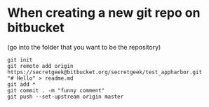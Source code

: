 ﻿# When creating a new git repo on bitbucket

   (go into the folder that you want to be the repository)

    git init
    git remote add origin https://secretgeek@bitbucket.org/secretgeek/test_appharbor.git
    "# Hello" > readme.md
    git add *
    git commit . -m "funny comment"
    git push --set-upstream origin master
